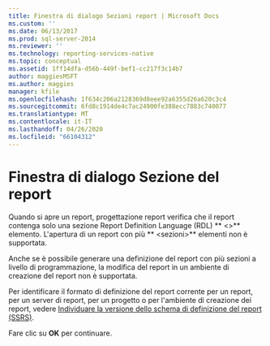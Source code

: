 ```yaml
---
title: Finestra di dialogo Sezioni report | Microsoft Docs
ms.custom: ''
ms.date: 06/13/2017
ms.prod: sql-server-2014
ms.reviewer: ''
ms.technology: reporting-services-native
ms.topic: conceptual
ms.assetid: 1ff14dfa-d56b-449f-bef1-cc217f3c14b7
author: maggiesMSFT
ms.author: maggies
manager: kfile
ms.openlocfilehash: 1f634c206a2128369d8eee92a6355d26a620c3c4
ms.sourcegitcommit: 6fd8c1914de4c7ac24900fe388ecc7883c740077
ms.translationtype: MT
ms.contentlocale: it-IT
ms.lasthandoff: 04/26/2020
ms.locfileid: "66104312"
---
```

# <a name="report-sections-dialog-box"></a>Finestra di dialogo Sezione del report
  Quando si apre un report, progettazione report verifica che il report contenga solo una sezione Report Definition Language (RDL) ** \<>** elemento. L'apertura di un report con più ** \<sezioni>** elementi non è supportata.  
  
 Anche se è possibile generare una definizione del report con più sezioni a livello di programmazione, la modifica del report in un ambiente di creazione del report non è supportata.  
  
 Per identificare il formato di definizione del report corrente per un report, per un server di report, per un progetto o per l'ambiente di creazione dei report, vedere [Individuare la versione dello schema di definizione del report &#40;SSRS&#41;](reports/find-the-report-definition-schema-version-ssrs.md).  
  
 Fare clic su **OK** per continuare.  
  
  
